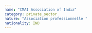```yaml
---
name: "CMAI Association of India"
category: private_sector
nature: "Association professionnelle "
nationality: IND
---
```

    